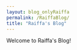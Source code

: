```yaml
---
layout: blog_onlyRaiffa
permalink: /RaiffaBlog/
title: "Raiffa's Blog"
---
```


Welcome to Raiffa's Blog!
